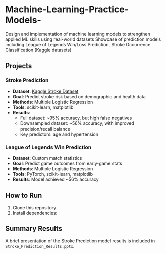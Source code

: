 # Machine-Learning-Practice-Models-
Design and implementation of machine learning models to strengthen applied ML skills using real-world datasets
Showcase of prediction models including League of Legends Win/Loss Prediction, Stroke Occurrence Classification (Kaggle datasets)

## Projects

### Stroke Prediction
- **Dataset**: [Kaggle Stroke Dataset](https://www.kaggle.com/datasets/fedesoriano/stroke-prediction-dataset)
- **Goal**: Predict stroke risk based on demographic and health data
- **Methods**: Multiple Logistic Regression
- **Tools**: scikit-learn, matplotlib
- **Results**:
  - Full dataset: ~95% accuracy, but high false negatives
  - Downsampled dataset: ~56% accuracy, with improved precision/recall balance
  - Key predictors: age and hypertension

### League of Legends Win Prediction
- **Dataset**: Custom match statistics
- **Goal**: Predict game outcomes from early-game stats
- **Methods**: Multiple Logistic Regression
- **Tools**: PyTorch, scikit-learn, matplotlib
- **Results**: Model achieved ~56% accuracy

## How to Run
1. Clone this repository  
2. Install dependencies: 

## Summary Results
A brief presentation of the Stroke Prediction model results is included in `Stroke_Prediction_Results.pptx`.
